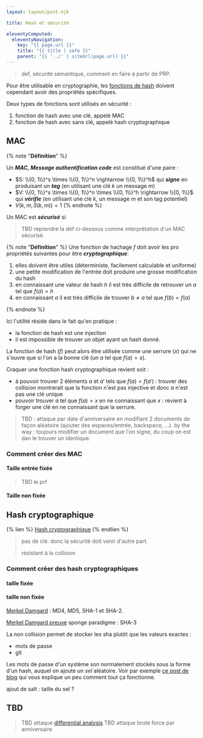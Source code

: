```yaml
---
layout: layout/post.njk

title: Hash et sécurité

eleventyComputed:
  eleventyNavigation:
    key: "{{ page.url }}"
    title: "{{ title | safe }}"
    parent: "{{ '../' | siteUrl(page.url) }}"
---
```


> def, sécurité sémantique, comment en faire à partir de PRP.

Pour être utilisable en cryptographie, les [fonctions de hash](/cours/algorithme-code-théorie/théorie/fonctions-hash) doivent cependant avoir des propriétés spécifiques.

Deux types de fonctions sont utilisés en sécurité :

1. fonction de hash avec une clé, appelé MAC
2. fonction de hash avec sans clé, appelé hash cryptographique

## MAC

{% note "**Définition**" %}

Un ***MAC, Message authentification code*** est constitué d'une paire :

- $S: \\{0, 1\\}^s \times \\{0, 1\\}^n \rightarrow \\{0, 1\\}^h$ qui ***signe*** en produisant un ***tag*** (en utilisant une clé $k$ un message $m$)
- $V: \\{0, 1\\}^s \times \\{0, 1\\}^n \times \\{0, 1\\}^h \rightarrow \\{0, 1\\}$ qui ***vérifie*** (en utilisant une clé $k$, un message $m$ et son tag potentiel)
- $V(k, m, S(k, m)) = 1$
{% endnote %}

Un MAC est ***sécurisé*** si

> TBD reprendre la déf ci-dessous comme interprétation d'un MAC sécurisé.
> 
{% note "**Définition**" %}
Une fonction de hachage $f$ doit avoir les pro propriétés suivantes pour être  ***cryptographique***:

1. elles doivent être utiles (déterministe, facilement calculable et uniforme)
2. une petite modification de l'entrée doit produire une grosse modification du hash
3. en connaissant une valeur de hash $h$ il est très difficile de retrouver un $a$ tel que $f(a) = h$
4. en connaissant $a$ il est très difficile de trouver $b \neq a$ tel que $f(b) = f(a)$

{% endnote %}

Ici l'utilité réside dans le fait qu'en pratique :

- la fonction de hash est une injection
- il est impossible de trouver un objet ayant un hash donné.

La fonction de hash ($f$) peut alors être utilisée comme une serrure ($x$) qui ne s'ouvre que si l'on a la bonne clé (un $a$ tel que $f(a) = x$).

Craquer une fonction hash cryptographique revient soit :

- à pouvoir trouver 2 éléments $a$ et $a'$ tels que $f(a) = f(a')$ : trouver des collision montrerait que la fonction n'est pas injective et donc $a$ n'est pas une clé unique
- pouvoir trouver $a$ tel que $f(a) = x$ en ne connaissant que $x$ : revient à forger une clé en ne connaissant que la serrure.

> TBD : attaque par date d'anniversaire en modifiant 2 documents de façon aléatoire (ajouter des espaces/entrée, backspace, ...).
> by the way : toujours modifier un document que l'on signe, du coup on est dan le trouver un identique.

### Comment créer des MAC

#### Taille entrée fixée

> TBD le prf

#### Taille non fixée

## Hash cryptographique

{% lien %}
[Hash cryptographique](https://fr.wikipedia.org/wiki/Fonction_de_hachage_cryptographique)
{% endlien %}

> pas de clé. donc la sécurité doit venir d'autre part.
> 
> résistant à la collision
>
### Comment créer des hash cryptographiques

#### taille fixée


#### taille non fixée

[Merkel Damgard](https://fr.wikipedia.org/wiki/Construction_de_Merkle-Damg%C3%A5rd) : MD4, MD5, SHA-1 et SHA-2.

[Merkel Damgard preuve](https://www.youtube.com/watch?v=s7arHByjSOw)
sponge paradigme : SHA-3


La non collision permet de stocker les sha plutôt que les valeurs exactes :

- mots de passe
- git

Les mots de passe d'un système son normalement stockés sous la forme d'un hash, auquel on ajoute un *sel* aléatoire. Voir par exemple [ce post de blog](https://patouche.github.io/2015/03/21/stocker-des-mots-de-passe/) qui vous explique un peu comment tout ça fonctionne.

ajout de salt : taille du sel ?

## TBD

> TBD attaque [differential analysis](https://en.wikipedia.org/wiki/Differential_cryptanalysis)
> TBD attaque brute force par anniversaire
